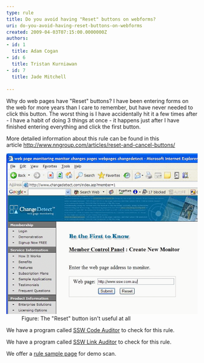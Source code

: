 ```yaml
---
type: rule
title: Do you avoid having "Reset" buttons on webforms?
uri: do-you-avoid-having-reset-buttons-on-webforms
created: 2009-04-03T07:15:00.0000000Z
authors:
- id: 1
  title: Adam Cogan
- id: 6
  title: Tristan Kurniawan
- id: 7
  title: Jade Mitchell

---
```




<span class='intro'> <p class="ssw15-rteElement-P">​Why do web pages have &quot;Reset&quot; buttons? I have been entering forms on the web for more years than I care to remember, but have never needed to click this button. The worst thing is I have accidentally hit it a few times after - I have a habit of doing 3 things at once - it happens just after I have finished entering everything and click the first button.
<br></p> </span>

<p class="ssw15-rteElement-P"> More detailed information about this rule can be found&#160;in this article&#160;<a href="http&#58;//www.nngroup.com/articles/reset-and-cancel-buttons/">http&#58;//www.nngroup.com/articles/reset-and-cancel-buttons/</a></p><dl class="image"><dt> 
         <img src="ResetButton.gif" alt="" /> 
      </dt><dd>Figure&#58; The &quot;Reset&quot;​​​ button isn't useful at all </dd></dl><p class="ssw15-rteElement-YellowBorderBox">We have a program called 
      <a href="http&#58;//www.ssw.com.au/ssw/CodeAuditor">SSW Code Auditor</a> to check for this rule. </p><p class="ssw15-rteElement-YellowBorderBox">We have a program called 
      <a href="http&#58;//www.ssw.com.au/ssw/LinkAuditor">SSW Link Auditor</a> to check for this rule.​​<br></p><p class="ssw15-rteElement-YellowBorderBox">We offer a 
      <a href="http&#58;//www.ssw.com.au/SSW/LinkAuditor/Samples/Rules/NoResetButton.aspx">rule sample page</a> for demo scan.</p>


